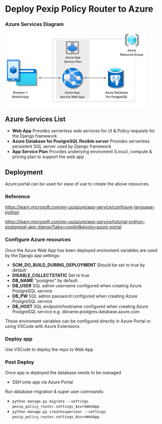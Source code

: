 # Deploy Pexip Policy Router to Azure

### Azure Services Diagram
![Azure Services](docs/screenshots/python-postgresql-app-architecture-240px.png)

## Azure Services List

- **Web App**    Provides serverless  web services for UI & Policy requests for the Django framework
- **Azure Database for PostgreSQL flexible server**     Provides serverless persistent SQL server used by Django framework
- **App Service Plan**     Provides underlying enviroment (Linux), compute & pricing plan to support the web app

## Deployment

Azure portal can be used for ease of use to create the above resources.

### Reference

https://learn.microsoft.com/en-us/azure/app-service/configure-language-python

https://learn.microsoft.com/en-us/azure/app-service/tutorial-python-postgresql-app-django?tabs=copilot&pivots=azure-portal

### Configure Azure resources

Once the Azure Web App has been deployed enviroment variables are used by the Django app settings:

- **SCM_DO_BUILD_DURING_DEPLOYMENT** Should be set to true by default
- **DISABLE_COLLECTSTATIC**     Set to true
- **DB_NAME**     "postgres" by default
- **DB_USER**     SQL admin username configured when creating Azure PostgreSQL service
- **DB_PW**     SQL admin password configured when creating Azure PostgreSQL service
- **DB_HOST**     SQL endpoint/hostname configured when creating Azure PostgreSQL service e.g. dbname.postgres.database.azure.com

These enviroment variables can be configured directly in Azure Portal or using VSCode with Azure Extensions

### Deploy app

Use VSCode to deploy the repo to Web App

### Post Deploy

Once app is deployed the database needs to be managed

- SSH onto app via Azure Portal

Run database migration & super user commands:

- `python manage.py migrate --settings pexip_policy_router.settings_AzureWebApp`
- `python manage.py createsuperuser --settings pexip_policy_router.settings_AzureWebApp`
